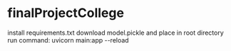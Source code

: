 # finalProjectCollege
install requirements.txt
download model.pickle and place in root directory
run command: uvicorn main:app --reload